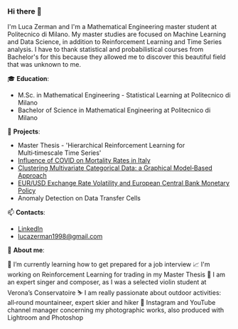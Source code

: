 ### Hi there 👋

I'm Luca Zerman and I'm a Mathematical Engineering master student at Politecnico di Milano. My master studies are focused on Machine Learning and Data Science, in addition to Reinforcement Learning and Time Series analysis. I have to thank statistical and probabilistical courses from Bachelor's for this because they allowed me to discover this beautiful field that was unknown to me.

<!--
**LucaZ98/LucaZ98** is a ✨ _special_ ✨ repository because its `README.md` (this file) appears on your GitHub profile.

Here are some ideas to get you started:

- 🔭 I’m currently working on ...
- 🌱 I’m currently learning ...
- 👯 I’m looking to collaborate on ...
- 🤔 I’m looking for help with ...
- 💬 Ask me about ...
- 📫 How to reach me: ...
- 😄 Pronouns: ...
- ⚡ Fun fact: ...
-->

🎓 **Education**:
- M.Sc. in Mathematical Engineering - Statistical Learning at Politecnico di Milano
- Bachelor of Science in Mathematical Engineering at Politecnico di Milano

📌 **Projects**:

- Master Thesis - 'Hierarchical Reinforcement Learning for Multi‑timescale Time Series'
- [Influence of COVID on Mortality Rates in Italy](https://github.com/LucaZ98/StatappCovid)
- [Clustering Multivariate Categorical Data: a Graphical Model‑Based Approach](https://github.com/LucaZ98/GraphicalModels-BayesStat)
- [EUR/USD Exchange Rate Volatility and European Central Bank Monetary Policy](https://github.com/LucaZ98/Econometrics_project)
- Anomaly Detection on Data Transfer Cells

📫 **Contacts**:

- [LinkedIn](https://www.linkedin.com/in/luca-zerman/)
- lucazerman1998@gmail.com

👦 **About me**:

🌱 I’m currently learning how to get prepared for a job interview
📈 I'm working on Reinforcement Learning for trading in my Master Thesis
🎵 I am an expert singer and composer, as I was a selected violin student at Verona’s Conservatoire
⛷️ I am really passionate about outdoor activities: all‑round mountaineer, expert skier and hiker
📸 Instagram and YouTube channel manager concerning my photographic works, also produced with Lightroom and Photoshop
